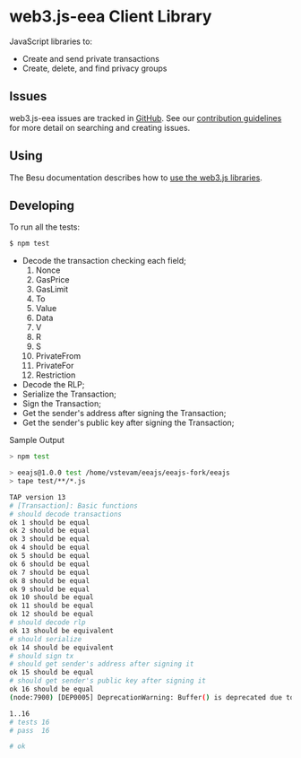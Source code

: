 # web3.js-eea Client Library

JavaScript libraries to:
 
* Create and send private transactions 
* Create, delete, and find privacy groups

## Issues 

web3.js-eea issues are tracked in [GitHub](https://github.com/PegaSysEng/web3js-eea/issues). 
See our [contribution guidelines](https://github.com/PegaSysEng/web3js-eea/blob/master/CONTRIBUTING.md) for more detail on searching and creating issues.

## Using 

The Besu documentation describes how to [use the web3.js libraries](https://besu.hyperledger.org/en/latest/Reference/web3js-eea-Methods/). 

## Developing

To run all the tests:
```bash
$ npm test
```
- Decode the transaction checking each field;
    1. Nonce
    2. GasPrice
    3. GasLimit
    4. To
    5. Value
    6. Data
    7. V
    8. R
    9. S
    10. PrivateFrom
    11. PrivateFor
    12. Restriction
- Decode the RLP;
- Serialize the Transaction;
- Sign the Transaction;
- Get the sender's address after signing the Transaction;
- Get the sender's public key after signing the Transaction;

Sample Output
```bash
> npm test

> eeajs@1.0.0 test /home/vstevam/eeajs/eeajs-fork/eeajs
> tape test/**/*.js

TAP version 13
# [Transaction]: Basic functions
# should decode transactions
ok 1 should be equal
ok 2 should be equal
ok 3 should be equal
ok 4 should be equal
ok 5 should be equal
ok 6 should be equal
ok 7 should be equal
ok 8 should be equal
ok 9 should be equal
ok 10 should be equal
ok 11 should be equal
ok 12 should be equal
# should decode rlp
ok 13 should be equivalent
# should serialize
ok 14 should be equivalent
# should sign tx
# should get sender's address after signing it
ok 15 should be equal
# should get sender's public key after signing it
ok 16 should be equal
(node:7900) [DEP0005] DeprecationWarning: Buffer() is deprecated due to security and usability issues. Please use the Buffer.alloc(), Buffer.allocUnsafe(), or Buffer.from() methods instead.

1..16
# tests 16
# pass  16

# ok
```

